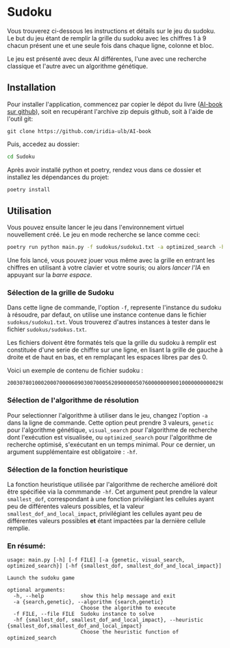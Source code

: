 # Sudoku

Vous trouverez ci-dessous les instructions et détails sur le jeu du sudoku.
Le but du jeu étant de remplir la grille du sudoku avec les chiffres 1 à 9
chacun présent une et une seule fois dans chaque ligne, colonne et bloc.

Le jeu est présenté avec deux AI différentes, l'une avec une recherche classique
et l'autre avec un algorithme génétique.


## Installation

Pour installer l'application, commencez par copier le dépot du livre ([AI-book sur github][ia-gh]),
soit en recupérant l'archive zip depuis github, soit à l'aide de l'outil git:
```
git clone https://github.com/iridia-ulb/AI-book
```

Puis, accedez au dossier:

```bash
cd Sudoku
```

Après avoir installé python et poetry, rendez vous dans ce dossier et installez les
dépendances du projet:

```bash
poetry install
```

## Utilisation

Vous pouvez ensuite lancer le jeu dans l'environnement virtuel nouvellement créé.
Le jeu en mode recherche se lance comme ceci:
```bash
poetry run python main.py -f sudokus/sudoku1.txt -a optimized_search -hf smallest_dof
```
Une fois lancé, vous pouvez jouer vous même avec la grille en entrant les chiffres
en utilisant à votre clavier et votre souris; ou alors *lancer l'IA* en appuyant sur 
la *barre espace*.

### Sélection de la grille de Sudoku
Dans cette ligne de commande, l'option `-f`, represente l'instance du sudoku à résoudre,
par defaut, on utilise une instance contenue dans le  fichier `sudokus/sudoku1.txt`.
Vous trouverez d'autres instances à tester dans le fichier `sudokus/sudokus.txt`.

Les fichiers doivent être formatés tels que la grille du sudoku à remplir est constituée
d'une serie de chiffre sur une ligne, en lisant la grille de gauche à droite et de haut
en bas, et en remplaçant les espaces libres par des 0.

Voici un exemple de contenu de fichier sudoku :
```
200307801000200070000609030070005620900000507600000009001000000000002980000708002
```

### Sélection de l'algorithme de résolution
Pour selectionner l'algorithme à utiliser dans le jeu, changez l'option `-a` dans la ligne de commande.
Cette option peut prendre 3 valeurs, `genetic` pour l'algorithme génétique, `visual_search` pour l'algorithme de recherche
dont l'exécution est visualisée, ou `optimized_search` pour l'algorithme de recherche optimisé, s'exécutant en un temps minimal.
Pour ce dernier, un argument supplémentaire est obligatoire : `-hf`.

### Sélection de la fonction heuristique
La fonction heuristique utilisée par l'algorithme de recherche amélioré doit être spécifiée via la commmande
`-hf`. Cet argument peut prendre la valeur `smallest_dof`, correspondant à une fonction privilégiant les
cellules ayant peu de différentes valeurs possibles, et la valeur `smallest_dof_and_local_impact`, privilégiant
les cellules ayant peu de différentes valeurs possibles **et** étant impactées par la dernière cellule remplie.

### En résumé:
```
usage: main.py [-h] [-f FILE] [-a {genetic, visual_search, optimized_search}] [-hf {smallest_dof, smallest_dof_and_local_impact}]

Launch the sudoku game

optional arguments:
  -h, --help            show this help message and exit
  -a {search,genetic}, --algorithm {search,genetic}
                        Choose the algorithm to execute
  -f FILE, --file FILE  Sudoku instance to solve
  -hf {smallest_dof, smallest_dof_and_local_impact}, --heuristic {smallest_dof,smallest_dof_and_local_impact}
                        Choose the heuristic function of optimized_search
```

[ia-gh]: https://github.com/iridia-ulb/AI-book




